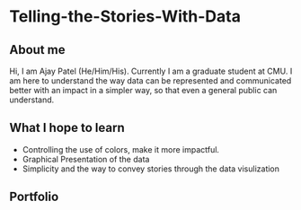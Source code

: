 # Telling-the-Stories-With-Data

## About me
Hi, I am Ajay Patel (He/Him/His). Currently I am a graduate student at CMU. I am here to understand the way data can be represented and communicated better with an impact in a simpler way, so that even a general public can understand.

## What I hope to learn
- Controlling the use of colors, make it more impactful.
- Graphical Presentation of the data
- Simplicity and the way to convey stories through the data visulization

## Portfolio
